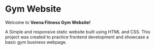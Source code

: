 # Gym Website

Welcome to **Veena Fitness Gym Website!** 

A Simple and responsive static website built using HTML and CSS. This project was created to practice frontend development and showcase a basic gym business webpage.
